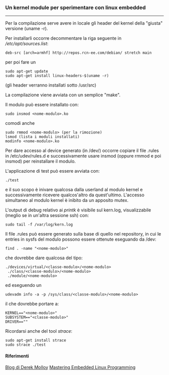 ### Un kernel module per sperimentare con linux embedded
---

Per la compilazione serve avere in locale gli header del kernel della "giusta" versione (uname -r).

Per installarli occorre decommentare la riga seguente in */etc/apt/sources.list*:
```
deb-src [arch=armhf] http://repos.rcn-ee.com/debian/ stretch main
```

per poi fare un

```
sudo apt-get update
sudo apt-get install linux-headers-$(uname -r)
```
(gli header verranno installati sotto /usr/src)

La compilazione viene avviata con un semplice "make".

Il modulo può essere installato con:
```
sudo insmod <nome-modulo>.ko
```

comodi anche

```
sudo rmmod <nome-modulo> (per la rimozione)
lsmod (lista i moduli installati)
modinfo <nome-modulo>.ko
```

Per dare accesso al device generato (in /dev/<nome-modulo>) occorre copiare il file <NN-nome-modulo>.rules in /etc/udev/rules.d e successivamente usare insmod (oppure rmmod e poi insmod) per reinstallare il modulo.

L'applicazione di test può essere avviata con:
```
./test
```

e il suo scopo è inivare qualcosa dalla userland al modulo kernel e successivamente ricevere qualcos'altro da quest'ultimo. L'accesso simultaneo al modulo kernel è inibito da un apposito mutex.

L'output di debug relativo ai *printk* è visibile sul kern.log, visualizzabile (meglio se in un'altra sessione ssh) con:
```
sudo tail -f /var/log/kern.log
```

Il file .rules può essere generato sulla base di quello nel repository, in cui le entries in sysfs del modulo possono essere ottenute eseguando da /dev:

```
find . -name "<nome-modulo>"
```

che dovrebbe dare qualcosa del tipo:

```
./devices/virtual/<classe-modulo>/<nome-modulo>
 ./class/<classe-modulo>/<nome-modulo>
 ./module/<nome-modulo>
 ```
 
 ed eseguendo un
 
 ```
 udevadm info -a -p /sys/class/<classe-modulo>/<nome-modulo>
 ```
 
 il che dovrebbe portare a:
 
 ```
 KERNEL=="<nome-modulo>"
 SUBSYSTEM=="<classe-modulo>"
 DRIVER==""
 ```
 
 Ricordarsi anche del tool *strace*:
 ```
 sudo apt-get install strace
 sudo strace ./test
 ```
 
 #### Riferimenti
 [Blog di Derek Molloy](http://derekmolloy.ie/category/general/linux/)
 [Mastering Embedded Linux Programming](https://www.amazon.it/Mastering-Embedded-Linux-Programming-Simmonds/dp/1784392537)
